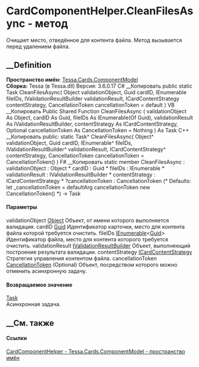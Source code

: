 # CardComponentHelper.CleanFilesAsync - метод
Очищает место, отведённое для контента файла. Метод вызывается перед удалением
файла.
## __Definition
 **Пространство имён:**
[Tessa.Cards.ComponentModel](N_Tessa_Cards_ComponentModel.htm)  
 **Сборка:** Tessa (в Tessa.dll) Версия: 3.6.0.17
C# __Копировать
     public static Task CleanFilesAsync(
    	Object validationObject,
    	Guid cardID,
    	IEnumerable<Guid> fileIDs,
    	IValidationResultBuilder validationResult,
    	ICardContentStrategy contentStrategy,
    	CancellationToken cancellationToken = default
    )
VB __Копировать
     Public Shared Function CleanFilesAsync ( 
    	validationObject As Object,
    	cardID As Guid,
    	fileIDs As IEnumerable(Of Guid),
    	validationResult As IValidationResultBuilder,
    	contentStrategy As ICardContentStrategy,
    	Optional cancellationToken As CancellationToken = Nothing
    ) As Task
C++ __Копировать
     public:
    static Task^ CleanFilesAsync(
    	Object^ validationObject, 
    	Guid cardID, 
    	IEnumerable<Guid>^ fileIDs, 
    	IValidationResultBuilder^ validationResult, 
    	ICardContentStrategy^ contentStrategy, 
    	CancellationToken cancellationToken = CancellationToken()
    )
F# __Копировать
     static member CleanFilesAsync : 
            validationObject : Object * 
            cardID : Guid * 
            fileIDs : IEnumerable<Guid> * 
            validationResult : IValidationResultBuilder * 
            contentStrategy : ICardContentStrategy * 
            ?cancellationToken : CancellationToken 
    (* Defaults:
            let _cancellationToken = defaultArg cancellationToken new CancellationToken()
    *)
    -> Task 
#### Параметры
validationObject
[Object](https://learn.microsoft.com/dotnet/api/system.object)
    Объект, от имени которого выполняется валидация.
cardID [Guid](https://learn.microsoft.com/dotnet/api/system.guid)
    Идентификатор карточки, место для контента файла которой требуется очистить.
fileIDs
[IEnumerable](https://learn.microsoft.com/dotnet/api/system.collections.generic.ienumerable-1)<[Guid](https://learn.microsoft.com/dotnet/api/system.guid)>
    Идентификатор файла, место для контента которого требуется очистить.
validationResult
[IValidationResultBuilder](T_Tessa_Platform_Validation_IValidationResultBuilder.htm)
    Объект, выполняющий построение результата валидации.
contentStrategy
[ICardContentStrategy](T_Tessa_Cards_ComponentModel_ICardContentStrategy.htm)
    Стратегия управления контентом файла.
cancellationToken
[CancellationToken](https://learn.microsoft.com/dotnet/api/system.threading.cancellationtoken)
(Optional)
    Объект, посредством которого можно отменить асинхронную задачу.
#### Возвращаемое значение
[Task](https://learn.microsoft.com/dotnet/api/system.threading.tasks.task)  
Асинхронная задача.
##  __См. также
#### Ссылки
[CardComponentHelper - ](T_Tessa_Cards_ComponentModel_CardComponentHelper.htm)
[Tessa.Cards.ComponentModel - пространство
имён](N_Tessa_Cards_ComponentModel.htm)
